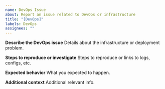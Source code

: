 ```yaml
---
name: DevOps Issue
about: Report an issue related to DevOps or infrastructure
title: "[DevOps]"
labels: DevOps
assignees: ""
---
```


**Describe the DevOps issue**
Details about the infrastructure or deployment problem.

**Steps to reproduce or investigate**
Steps to reproduce or links to logs, configs, etc.

**Expected behavior**
What you expected to happen.

**Additional context**
Additional relevant info.
